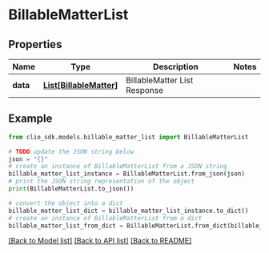 # BillableMatterList


## Properties

Name | Type | Description | Notes
------------ | ------------- | ------------- | -------------
**data** | [**List[BillableMatter]**](BillableMatter.md) | BillableMatter List Response | 

## Example

```python
from clio_sdk.models.billable_matter_list import BillableMatterList

# TODO update the JSON string below
json = "{}"
# create an instance of BillableMatterList from a JSON string
billable_matter_list_instance = BillableMatterList.from_json(json)
# print the JSON string representation of the object
print(BillableMatterList.to_json())

# convert the object into a dict
billable_matter_list_dict = billable_matter_list_instance.to_dict()
# create an instance of BillableMatterList from a dict
billable_matter_list_from_dict = BillableMatterList.from_dict(billable_matter_list_dict)
```
[[Back to Model list]](../README.md#documentation-for-models) [[Back to API list]](../README.md#documentation-for-api-endpoints) [[Back to README]](../README.md)


